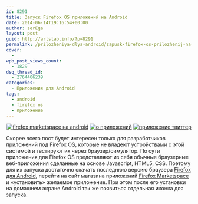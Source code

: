 ```yaml
---
id: 8291
title: Запуск Firefox OS приложений на Android
date: 2014-06-14T19:16:54+00:00
author: serEga
layout: post
guid: http://artslab.info/?p=8291
permalink: /prilozheniya-dlya-android/zapusk-firefox-os-prilozhenij-na-android/
cover:
  - 
wpb_post_views_count:
  - 1829
dsq_thread_id:
  - 2764406239
categories:
  - Приложения для Android
tags:
  - android
  - firefox os
  - приложение
---
```

<center>
  <a href="http://img.artslab.info/firefox-os-apps-na-android.png"><img src="http://img.artslab.info/firefox-os-apps-na-android-168x300.png" alt="firefox marketspace на android" class="size-medium wp-image-8293" /></a> <a href="http://img.artslab.info/ustanovka-rpilozheniya-firefox-os.png"><img src="http://img.artslab.info/ustanovka-rpilozheniya-firefox-os-168x300.png" alt="о приложений" class="size-medium wp-image-8292" srcset="http://img.artslab.info/ustanovka-rpilozheniya-firefox-os-168x300.png 168w, http://img.artslab.info/ustanovka-rpilozheniya-firefox-os.png 429w" sizes="(max-width: 168px) 100vw, 168px" /></a> <a href="http://img.artslab.info/twitter-app-firefox-os.png"><img src="http://img.artslab.info/twitter-app-firefox-os-168x300.png" alt="приложение твиттер" class="size-medium wp-image-8294" srcset="http://img.artslab.info/twitter-app-firefox-os-168x300.png 168w, http://img.artslab.info/twitter-app-firefox-os.png 429w" sizes="(max-width: 168px) 100vw, 168px" /></a>
</center>

Скорее всего пост будет интересен только для разработчиков приложений под Firefox OS, которые не владеют устройствами с этой системой и тестируют их через браузер/симулятор. По сути приложения для Firefox OS представляют из себя обычные браузерные веб-приложения сделанные на основе Javascript, HTML5, CSS. Поэтому для их запуска достаточно скачать последнюю версию браузера [Firefox для Android](https://play.google.com/store/apps/details?id=org.mozilla.firefox), перейти на сайт магазина приложений [Firefox Marketspace](marketplace.firefox.com) и «установить» желаемое приложение. При этом после его установки на домашнем экране Android так же появиться отдельная иконка для запуска.